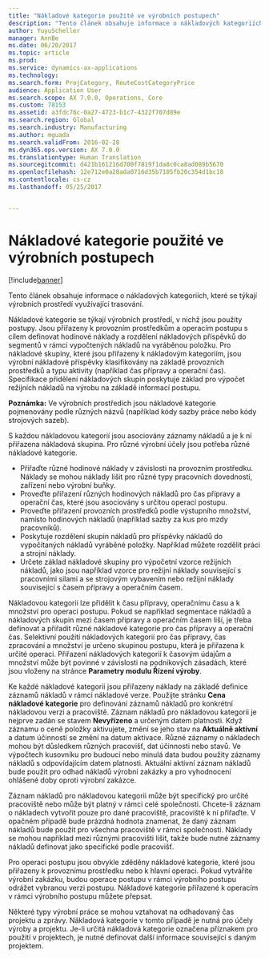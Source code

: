 ```yaml
---
title: "Nákladové kategorie použité ve výrobních postupech"
description: "Tento článek obsahuje informace o nákladových kategoriích, které se týkají výrobních prostředí využívající trasování."
author: YuyuScheller
manager: AnnBe
ms.date: 06/20/2017
ms.topic: article
ms.prod: 
ms.service: dynamics-ax-applications
ms.technology: 
ms.search.form: ProjCategory, RouteCostCategoryPrice
audience: Application User
ms.search.scope: AX 7.0.0, Operations, Core
ms.custom: 78153
ms.assetid: a3fdc76c-0a27-4723-b1c7-4322f707d89e
ms.search.region: Global
ms.search.industry: Manufacturing
ms.author: mguada
ms.search.validFrom: 2016-02-28
ms.dyn365.ops.version: AX 7.0.0
ms.translationtype: Human Translation
ms.sourcegitcommit: d421b161216d700f7819f1da8c0ca8ad089b5670
ms.openlocfilehash: 12e712e0a28ada0716d35b7105fb20c354d1bc18
ms.contentlocale: cs-cz
ms.lasthandoff: 05/25/2017


---
```


# <a name="cost-categories-used-in-production-routing"></a>Nákladové kategorie použité ve výrobních postupech

[!include[banner](../includes/banner.md)]


Tento článek obsahuje informace o nákladových kategoriích, které se týkají výrobních prostředí využívající trasování.

Nákladové kategorie se týkají výrobních prostředí, v nichž jsou použity postupy. Jsou přiřazeny k provozním prostředkům a operacím postupu s cílem definovat hodinové náklady a rozdělení nákladových příspěvků do segmentů v rámci vypočtených nákladů na vyráběnou položku. Pro nákladové skupiny, které jsou přiřazeny k nákladovým kategoriím, jsou výrobní nákladové příspěvky klasifikovány na základě provozních prostředků a typu aktivity (například čas přípravy a operační čas). Specifikace přidělení nákladových skupin poskytuje základ pro výpočet režijních nákladů na výrobu na základě informací postupu. 

**Poznámka:** Ve výrobních prostředích jsou nákladové kategorie pojmenovány podle různých názvů (například kódy sazby práce nebo kódy strojových sazeb). 

S každou nákladovou kategorií jsou asociovány záznamy nákladů a je k ní přiřazena nákladová skupina. Pro různé výrobní účely jsou potřeba různé nákladové kategorie.

-   Přiřaďte různé hodinové náklady v závislosti na provozním prostředku. Náklady se mohou náklady lišit pro různé typy pracovních dovedností, zařízení nebo výrobní buňky.
-   Proveďte přiřazení různých hodinových nákladů pro čas přípravy a operační čas, které jsou asociovány s určitou operací postupu.
-   Proveďte přiřazení provozních prostředků podle výstupního množství, namísto hodinových nákladů (například sazby za kus pro mzdy pracovníků).
-   Poskytuje rozdělení skupin nákladů pro příspěvky nákladů do vypočítaných nákladů vyráběné položky. Například můžete rozdělit práci a strojní náklady.
-   Určete základ nákladové skupiny pro výpočetní vzorce režijních nákladů, jako jsou například vzorce pro režijní náklady související s pracovními silami a se strojovým vybavením nebo režijní náklady související s časem přípravy a operačním časem.

Nákladovou kategorii lze přidělit k času přípravy, operačnímu času a k množství pro operaci postupu. Pokud se například segmentace nákladů a nákladových skupin mezi časem přípravy a operačním časem liší, je třeba definovat a přiřadit různé nákladové kategorie pro čas přípravy a operační čas. Selektivní použití nákladových kategorií pro čas přípravy, čas zpracování a množství je určeno skupinou postupu, která je přiřazena k určité operaci. Přiřazení nákladových kategorií k časovým údajům a množství může být povinné v závislosti na podnikových zásadách, které jsou vloženy na stránce **Parametry modulu Řízení výroby**. 

Ke každé nákladové kategorii jsou přiřazeny náklady na základě definice záznamů nákladů v rámci nákladové verze. Použijte stránku **Cena nákladové kategorie** pro definování záznamů nákladů pro konkrétní nákladovou verzi a pracoviště. Záznam nákladů pro nákladovou kategorii je nejprve zadán se stavem **Nevyřízeno** a určeným datem platnosti. Když záznamu o ceně položky aktivujete, změní se jeho stav na **Aktuálně aktivní** a datum účinnosti se změní na datum aktivace. Různé záznamy o nákladech mohou být důsledkem různých pracovišť, dat účinnosti nebo stavů. Ve výpočtech kusovníku pro budoucí nebo minulá data budou použity záznamy nákladů s odpovídajícím datem platnosti. Aktuální aktivní záznam nákladů bude použit pro odhad nákladů výrobní zakázky a pro vyhodnocení ohlášené doby oproti výrobní zakázce. 

Záznam nákladů pro nákladovou kategorii může být specifický pro určité pracoviště nebo může být platný v rámci celé společnosti. Chcete-li záznam o nákladech vytvořit pouze pro dané pracoviště, pracoviště k ní přiřaďte. V opačném případě bude prázdná hodnota znamenat, že daný záznam nákladů bude použit pro všechna pracoviště v rámci společnosti. Náklady se mohou například mezi různými pracovišti lišit, takže bude nutné záznamy nákladů definovat jako specifické podle pracovišť. 

Pro operaci postupu jsou obvykle zděděny nákladové kategorie, které jsou přiřazeny k provoznímu prostředku nebo k hlavní operaci. Pokud vytváříte výrobní zakázku, budou operace postupu v rámci výrobního postupu odrážet vybranou verzi postupu. Nákladové kategorie přiřazené k operacím v rámci výrobního postupu můžete přepsat. 

Některé typy výrobní práce se mohou vztahovat na odhadovaný čas projektu a zprávy. Nákladová kategorie v tomto případě je nutná pro účely výroby a projektu. Je-li určitá nákladová kategorie označena příznakem pro použití v projektech, je nutné definovat další informace související s daným projektem.




